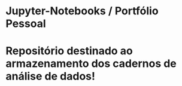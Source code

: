# Jupyter-Notebooks / Portfólio Pessoal
# Repositório destinado ao armazenamento dos cadernos de análise de dados!
